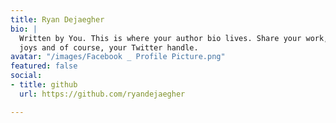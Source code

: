 ```yaml
---
title: Ryan Dejaegher
bio: |
  Written by You. This is where your author bio lives. Share your work, your
  joys and of course, your Twitter handle.
avatar: "/images/Facebook _ Profile Picture.png"
featured: false
social:
- title: github
  url: https://github.com/ryandejaegher

---
```

